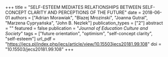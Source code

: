 +++
title = "SELF-ESTEEM MEDIATES RELATIONSHIPS BETWEEN SELF-CONCEPT CLARITY AND PERCEPTIONS OF THE FUTURE"
date = 2018-06-01
authors = ["Adrian Morawiak", "Blazej Mrozinski", "Joanna Gutral", "Marzena Cypryańska", "John B. Nezlek"]
publication_types = ["2"]
abstract = ""
featured = false
publication = "*Journal of Education Culture and Society*"
tags = ["future orientation", "optimism", "self-concept clarity", "self-esteem"]
url_pdf = "https://jecs.pl/index.php/jecs/article/view/10.15503jecs20181.99.108"
doi = "10.15503/jecs20181.99.108"
+++

